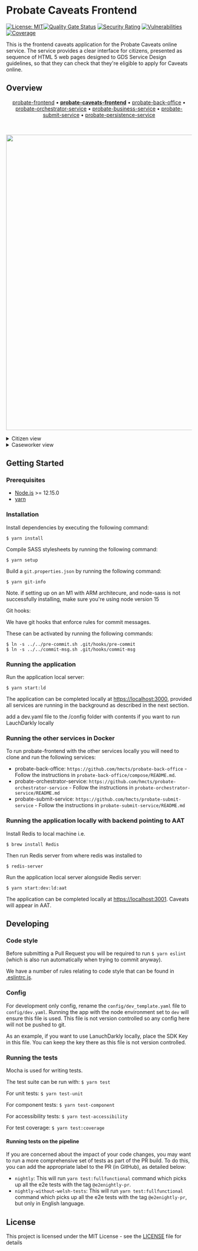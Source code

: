# Probate Caveats Frontend

[![License: MIT](https://img.shields.io/badge/License-MIT-yellow.svg)](https://opensource.org/licenses/MIT)[![Quality Gate Status](https://sonarcloud.io/api/project_badges/measure?project=Caveat&metric=alert_status)](https://sonarcloud.io/summary/new_code?id=Caveat) [![Security Rating](https://sonarcloud.io/api/project_badges/measure?project=Caveat&metric=security_rating)](https://sonarcloud.io/summary/new_code?id=Caveat) [![Vulnerabilities](https://sonarcloud.io/api/project_badges/measure?project=Caveat&metric=vulnerabilities)](https://sonarcloud.io/summary/new_code?id=Caveat) [![Coverage](https://sonarcloud.io/api/project_badges/measure?project=Caveat&metric=coverage)](https://sonarcloud.io/summary/new_code?id=Caveat)

This is the frontend caveats application for the Probate Caveats online service. The service provides a clear interface for citizens, presented as sequence of HTML 5 web pages designed to GDS Service Design guidelines, so that they can check that they're eligible to apply for Caveats online.

## Overview

<p align="center">
<a href="https://github.com/hmcts/probate-frontend">probate-frontend</a> • <b><a href="https://github.com/hmcts/probate-caveats-frontend">probate-caveats-frontend</a></b> • <a href="https://github.com/hmcts/probate-back-office">probate-back-office</a> • <a href="https://github.com/hmcts/probate-orchestrator-service">probate-orchestrator-service</a> • <a href="https://github.com/hmcts/probate-business-service">probate-business-service</a> • <a href="https://github.com/hmcts/probate-submit-service">probate-submit-service</a> • <a href="https://github.com/hmcts/probate-persistence-service">probate-persistence-service</a>
</p>

<br>

<p align="center">
  <img src="https://raw.githubusercontent.com/hmcts/reform-api-docs/master/docs/c4/probate/images/structurizr-probate-overview.png" width="800"/>
</p>

<details>
<summary>Citizen view</summary>
<img src="https://raw.githubusercontent.com/hmcts/reform-api-docs/master/docs/c4/probate/images/structurizr-probate-citizen.png" width="700">
</details>
<details>
<summary>Caseworker view</summary>
<img src="https://raw.githubusercontent.com/hmcts/reform-api-docs/master/docs/c4/probate/images/structurizr-probate-caseworker.png" width="700">
</details>

## Getting Started

### Prerequisites

- [Node.js](nodejs.org) >= 12.15.0
- [yarn](yarnpkg.com)

### Installation

Install dependencies by executing the following command:
```
$ yarn install
```

Compile SASS stylesheets by running the following command:
```
$ yarn setup
```

Build a `git.properties.json` by running the following command:
```
$ yarn git-info
```

Note. if setting up on an M1 with ARM architecure, and node-sass is not successfully installing, make sure you're using node version 15

Git hooks:

We have git hooks that enforce rules for commit messages.

These can be activated by running the following commands:
```
$ ln -s ../../pre-commit.sh .git/hooks/pre-commit
$ ln -s ../../commit-msg.sh .git/hooks/commit-msg
```

### Running the application

Run the application local server:
```
$ yarn start:ld
```

The application can be completed locally at [https://localhost:3000](https://localhost:3000), provided all services are running in the background as described in the next section.

add a dev.yaml file to the /config folder with contents if you want to run LauchDarkly locally

### Running the other services in Docker

To run probate-frontend with the other services locally you will need to clone and run the following services:

- probate-back-office: `https://github.com/hmcts/probate-back-office` - Follow the instructions in `probate-back-office/compose/README.md`.
- probate-orchestrator-service: `https://github.com/hmcts/probate-orchestrator-service` - Follow the instructions in `probate-orchestrator-service/README.md`
- probate-submit-service: `https://github.com/hmcts/probate-submit-service` - Follow the instructions in `probate-submit-service/README.md`

### Running the application locally with backend pointing to AAT
Install Redis to local machine i.e.
```
$ brew install Redis
```
Then run Redis server from where redis was installed to
```
$ redis-server
```
Run the application local server alongside Redis server:
```
$ yarn start:dev:ld:aat
```

The application can be completed locally at [https://localhost:3001](https://localhost:3001). Caveats will appear in AAT. 

## Developing
### Code style

Before submitting a Pull Request you will be required to run `$ yarn eslint` (which is also run automatically when trying to commit anyway).

We have a number of rules relating to code style that can be found in [.eslintrc.js](https://github.com/hmcts/probate-caveats-frontend/blob/develop/.eslintrc.js).

### Config

For development only config, rename the `config/dev_template.yaml` file to `config/dev.yaml`. Running the app with the node environment set to `dev` will ensure this file is used.
This file is not version controlled so any config here will not be pushed to git.

As an example, if you want to use LanuchDarkly locally, place the SDK Key in this file. You can keep the key there as this file is not version controlled.

### Running the tests

Mocha is used for writing tests.

The test suite can be run with:
`$ yarn test`

For unit tests:
`$ yarn test-unit`

For component tests:
`$ yarn test-component`

For accessibility tests:
`$ yarn test-accessibility`

For test coverage:
`$ yarn test:coverage`

#### Running tests on the pipeline
If you are concerned about the impact of your code changes, you may want to run a more comprehensive set of tests as
part of the PR build. To do this, you can add the appropriate label to the PR (in GitHub), as detailed below:
- `nightly`: This will run `yarn test:fullfunctional` command which picks up all the e2e tests with the tag
  `@e2enightly-pr`.
- `nightly-without-welsh-tests`: This will run `yarn test:fullfunctional` command which picks up all the e2e tests
  with the tag `@e2enightly-pr`, but only in English language.

## License

This project is licensed under the MIT License - see the [LICENSE](https://github.com/hmcts/probate-caveats-frontend/blob/develop/LICENSE.md) file for details
